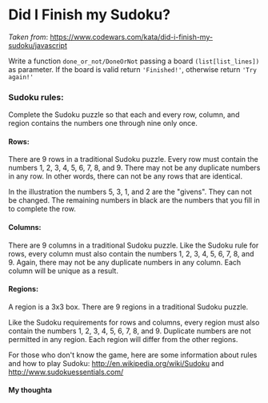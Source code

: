 # Did I Finish my Sudoku?


_Taken from_: https://www.codewars.com/kata/did-i-finish-my-sudoku/javascript


Write a function `done_or_not/DoneOrNot` passing a board `(list[list_lines])` as parameter. If the board is valid return `'Finished!'`, otherwise return `'Try again!'`

### Sudoku rules:

Complete the Sudoku puzzle so that each and every row, column, and region contains the numbers one through nine only once.

#### Rows:

There are 9 rows in a traditional Sudoku puzzle. Every row must contain the numbers 1, 2, 3, 4, 5, 6, 7, 8, and 9. There may not be any duplicate numbers in any row. In other words, there can not be any rows that are identical.

In the illustration the numbers 5, 3, 1, and 2 are the "givens". They can not be changed. The remaining numbers in black are the numbers that you fill in to complete the row.

#### Columns:


There are 9 columns in a traditional Sudoku puzzle. Like the Sudoku rule for rows, every column must also contain the numbers 1, 2, 3, 4, 5, 6, 7, 8, and 9. Again, there may not be any duplicate numbers in any column. Each column will be unique as a result.


#### Regions:


A region is a 3x3 box. There are 9 regions in a traditional Sudoku puzzle.

Like the Sudoku requirements for rows and columns, every region must also contain the numbers 1, 2, 3, 4, 5, 6, 7, 8, and 9. Duplicate numbers are not permitted in any region. Each region will differ from the other regions.


For those who don't know the game, here are some information about rules and how to play Sudoku: http://en.wikipedia.org/wiki/Sudoku and http://www.sudokuessentials.com/

#### My thoughta